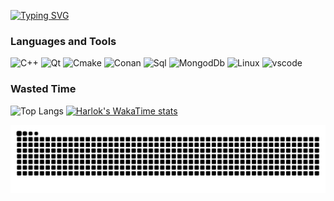 [![Typing SVG](https://readme-typing-svg.herokuapp.com?font=Fira+Code&weight=900&size=34&pause=1000&random=false&width=435&lines=Gg+Nice+Try)](https://git.io/typing-svg)

### Languages and Tools
![C++](https://img.shields.io/badge/C%2B%2B-%231d252c?style=for-the-badge&logo=C%2B%2B&logoColor=%235E97D0
)
![Qt](https://img.shields.io/badge/Qt-%231d252c?style=for-the-badge&logo=Qt&logoColor=%2340cd52
)
![Cmake](https://img.shields.io/badge/CMake-%231d252c?style=for-the-badge&logo=data:image/svg+xml;utf8;base64,PHN2ZyB4bWxucz0iaHR0cDovL3d3dy53My5vcmcvMjAwMC9zdmciIHZpZXdCb3g9IjAgMCAyNCAyNCI+PHBhdGggZmlsbD0iI0Y0NDMzNiIgZD0iTTI0IDIzLjgwMSAxMi4yOTguMzk5bDEuNzE5IDE5LjM0N3oiLz48cGF0aCBmaWxsPSIjNENBRjUwIiBkPSJNNy40NzEgMTcuNjE4IDAgMjRoMjMuMjA3eiIvPjxwYXRoIGZpbGw9IiMzRjUxQjUiIGQ9Im0uMDY3IDIzLjI2OCAxMi43Ni0xMC45MDNMMTEuNzY5IDB6Ii8+PHBhdGggZmlsbD0iI0NGRDhEQyIgZD0ibTEyLjg5MyAxMi45NjQtNS4wMjUgNC4zMjIgNS42MiAyLjI2eiIvPjwvc3ZnPg==)
![Conan](https://img.shields.io/badge/Conan-%231d252c?style=for-the-badge&logo=Conan)
![Sql](https://img.shields.io/badge/SQL-%231d252c?style=for-the-badge&logo=Postgresql)
![MongodDb](https://img.shields.io/badge/MongoDb-%231d252c?style=for-the-badge&logo=MongoDb)
![Linux](https://img.shields.io/badge/Linux-%231d252c?style=for-the-badge&logo=linux)
![vscode](https://img.shields.io/badge/VsCode-%231d252c?style=for-the-badge&logo=visualstudiocode&logoColor=%23007acc
)


### Wasted Time
![Top Langs](https://github-readme-stats.vercel.app/api/top-langs/?username=vekusxd&layout=compact&theme=city_lights)
[![Harlok's WakaTime stats](https://github-readme-stats.vercel.app/api/wakatime?username=vekusxd&layout=donut&theme=city_lights&line_height=40)](https://github.com/anuraghazra/github-readme-stats)

![snake](https://github.com/vekusxd/vekusxd/blob/output/github-contribution-grid-snake-dark.svg)